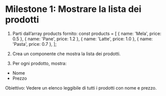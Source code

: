 # Milestone 1: Mostrare la lista dei prodotti

1. Parti dall’array products fornito:
const products = [
  { name: 'Mela', price: 0.5 },
  { name: 'Pane', price: 1.2 },
  { name: 'Latte', price: 1.0 },
  { name: 'Pasta', price: 0.7 },
];

2. Crea un componente che mostra la lista dei prodotti.

3. Per ogni prodotto, mostra:
- Nome
- Prezzo

Obiettivo: Vedere un elenco leggibile di tutti i prodotti con nome e prezzo.
